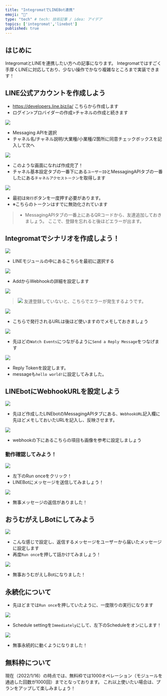 ```yaml
---
title: "IntegromatでLINEBot連携"
emoji: "👀"
type: "tech" # tech: 技術記事 / idea: アイデア
topics: ['integromat','linebot']
published: true
---
```


## はじめに
IntegromatとLINEを連携したい方への記事になります。
Integromatではすごく手厚くLINEに対応しており、少ない操作でかなり複雑なところまで実装できます！

## LINE公式アカウントを作成しよう
- https://developers.line.biz/ja/ こちらから作成します
- ログイン>プロバイダーの作成>チャネルの作成と続きます

![](/images/3067c574b3a605/image1.png)
- Messaging APIを選択
- チャネル名/チャネル説明/大業種/小業種/2箇所に同意チェックボックスを記入して次へ

![](/images/3067c574b3a605/image2.png)
- このような画面になれば作成完了！
- チャネル基本設定タブの一番下にある`ユーザーID`とMessagingAPIタブの一番したにある`チャネルアクセストークン`を取得します

![](/images/3067c574b3a605/image3.png)
- 最初は`発行`ボタンを一度押す必要があります。
- ※こちらのトークンはすでに無効化されています

>- MessagingAPIタブの一番上にあるQRコードから、友達追加しておきましょう。
ここで、登録を忘れると後ほどエラーが出ます。

## Integromatでシナリオを作成しよう！

![](/images/3067c574b3a605/image5.png)
- LINEモジュールの中にあるこちらを最初に選択する


![](/images/3067c574b3a605/image6.png)
- AddからWebhookの詳細を設定します

![](/images/3067c574b3a605/image7.png)
>![](/images/3067c574b3a605/image8.png)
>友達登録していないと、こちらでエラーが発生するようです。

![](/images/3067c574b3a605/image9.png)
- こちらで発行されるURLは後ほど使いますのでメモしておきましょう

![](/images/3067c574b3a605/image10.png)
- 先ほどの`Watch Events`につながるように`Send a Reply Message`をつなげます

![](/images/3067c574b3a605/image11.png)
- Reply Tokenを設定します。
- messageも`hello world!`に設定してみました。

## LINEbotにWebhookURLを設定しよう
![](/images/3067c574b3a605/image12.png)
- 先ほど作成したLINEbotのMessagingAPIタブにある、`WebhookURL`記入欄に先ほどメモしておいたURLを記入し、反映させます。

![](/images/3067c574b3a605/image13.png)
- webhookの下にあるこちらの項目も画像を参考に設定しましょう

### 動作確認してみよう！
![](/images/3067c574b3a605/image14.png)
- 左下のRun onceをクリック！
- LINEBotにメッセージを送信してみましょう！

![](/images/3067c574b3a605/image15.png)
- 無事メッセージの返信がありました！

## おうむがえしBotにしてみよう
![](/images/3067c574b3a605/image16.png)
- こんな感じで設定し、返信するメッセージをユーザーから届いたメッセージに設定します
- 再度`Run once`を押して話かけてみましょう！

![](/images/3067c574b3a605/image17.png)
- 無事おうむがえしBotになりました！

## 永続化について
- 先ほどまでは`Run once`を押していたように、一度限りの実行になります

![](/images/3067c574b3a605/image18.png)
- Schedule settingを`Immediately`にして、左下のScheduleをオンにします！

![](/images/3067c574b3a605/image19.png)
- 無事永続的に動くようになりました！

## 無料枠について
現在（2022/1/16）の時点では、無料枠では1000オペレーション（モジュールを通過した回数が1000回）までとなっております。
これ以上使いたい場合は、プランをアップして楽しみましょう！





